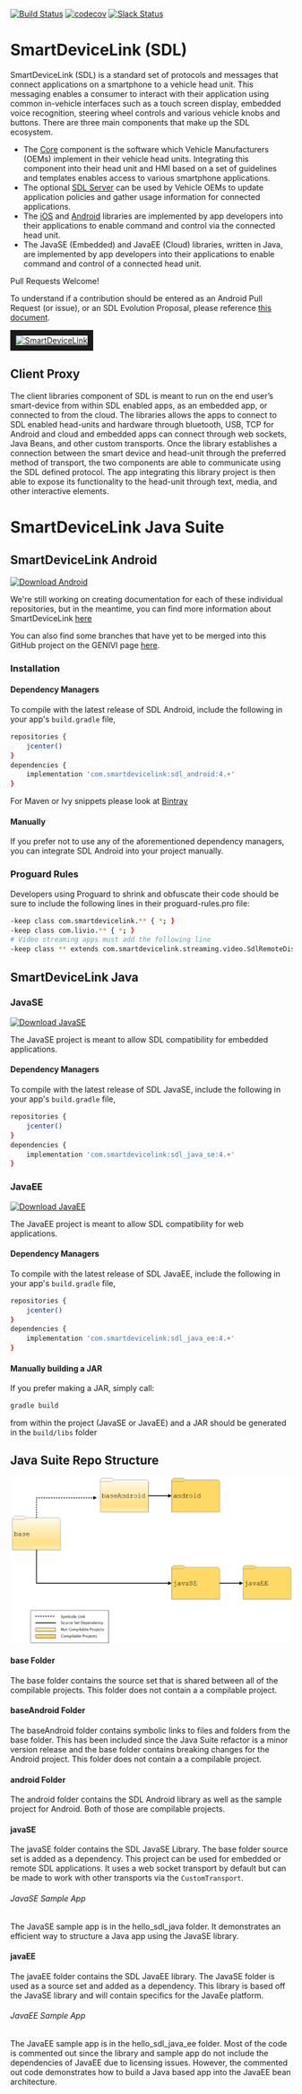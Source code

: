 [![Build Status](https://travis-ci.org/smartdevicelink/sdl_android.svg?branch=master)](https://travis-ci.org/smartdevicelink/sdl_java_suite)
[![codecov](https://codecov.io/gh/smartdevicelink/sdl_android/branch/master/graph/badge.svg)](https://codecov.io/gh/smartdevicelink/sdl_java_suite)
[![Slack Status](http://sdlslack.herokuapp.com/badge.svg)](http://slack.smartdevicelink.com)

# SmartDeviceLink (SDL)

SmartDeviceLink (SDL) is a standard set of protocols and messages that connect applications on a smartphone to a vehicle head unit. This messaging enables a consumer to interact with their application using common in-vehicle interfaces such as a touch screen display, embedded voice recognition, steering wheel controls and various vehicle knobs and buttons. There are three main components that make up the SDL ecosystem.

  * The [Core](https://github.com/smartdevicelink/sdl_core) component is the software which Vehicle Manufacturers (OEMs)  implement in their vehicle head units. Integrating this component into their head unit and HMI based on a set of guidelines and templates enables access to various smartphone applications.
  * The optional [SDL Server](https://github.com/smartdevicelink/sdl_server) can be used by Vehicle OEMs to update application policies and gather usage information for connected applications.
  * The [iOS](https://github.com/smartdevicelink/sdl_ios) and [Android](https://github.com/smartdevicelink/sdl_android) libraries are implemented by app developers into their applications to enable command and control via the connected head unit.
  * The JavaSE (Embedded) and JavaEE (Cloud) libraries, written in Java, are implemented by app developers into their applications to enable command and control of a connected head unit.
  
Pull Requests Welcome!

To understand if a contribution should be entered as an Android Pull Request (or issue), or an SDL Evolution Proposal, please reference [this document](https://github.com/smartdevicelink/sdl_evolution/blob/master/proposals_versus_issues.md).

<a href="http://www.youtube.com/watch?feature=player_embedded&v=AzdQdSCS24M" target="_blank"><img src="http://i.imgur.com/nm8UujD.png?1" alt="SmartDeviceLink" border="10" /></a>

## Client Proxy

The client libraries component of SDL is meant to run on the end user’s smart-device from within SDL enabled apps, as an embedded app, or connected to from the cloud. The libraries allows the apps to connect to SDL enabled head-units and hardware through bluetooth, USB, TCP for Android and cloud and embedded apps can connect through web sockets, Java Beans, and other custom transports. Once the library establishes a connection between the smart device and head-unit through the preferred method of transport, the two components are able to communicate using the SDL defined protocol. The app integrating this library project is then able to expose its functionality to the head-unit through text, media, and other interactive elements.

# SmartDeviceLink Java Suite

## SmartDeviceLink Android
[ ![Download Android](https://api.bintray.com/packages/smartdevicelink/sdl_android/sdl_android/images/download.svg) ](https://bintray.com/smartdevicelink/sdl_android/sdl_android/_latestVersion)

We're still working on creating documentation for each of these individual repositories, but in the meantime, you can find more information about SmartDeviceLink [here](https://smartdevicelink.com)

You can also find some branches that have yet to be merged into this GitHub project on the GENIVI page [here](http://git.projects.genivi.org/?p=smartdevicelink_android.git;a=summary).

### Installation

#### Dependency Managers

To compile with the latest release of SDL Android, include the following in your app's `build.gradle` file,

```sh
repositories {
    jcenter()
}
dependencies {
    implementation 'com.smartdevicelink:sdl_android:4.+'
}
```

For Maven or Ivy snippets please look at [Bintray](https://bintray.com/smartdevicelink/sdl_android/sdl_android)

#### Manually

If you prefer not to use any of the aforementioned dependency managers, you can integrate SDL Android into your project manually.

### Proguard Rules

Developers using Proguard to shrink and obfuscate their code should be sure to include the following lines in their proguard-rules.pro file:

```sh
-keep class com.smartdevicelink.** { *; }
-keep class com.livio.** { *; }
# Video streaming apps must add the following line
-keep class ** extends com.smartdevicelink.streaming.video.SdlRemoteDisplay { *; }
```

## SmartDeviceLink Java

### JavaSE

[ ![Download JavaSE](https://api.bintray.com/packages/smartdevicelink/sdl_java_se/sdl_java_se/images/download.svg) ](https://bintray.com/smartdevicelink/sdl_java_se/sdl_java_se/_latestVersion)

The JavaSE project is meant to allow SDL compatibility for embedded applications. 

#### Dependency Managers

To compile with the latest release of SDL JavaSE, include the following in your app's `build.gradle` file,

```sh
repositories {
    jcenter()
}
dependencies {
    implementation 'com.smartdevicelink:sdl_java_se:4.+'
}
```

### JavaEE

[ ![Download JavaEE](https://api.bintray.com/packages/smartdevicelink/sdl_java_ee/sdl_java_ee/images/download.svg) ](https://bintray.com/smartdevicelink/sdl_java_ee/sdl_java_ee/_latestVersion)

The JavaEE project is meant to allow SDL compatibility for web applications. 

#### Dependency Managers

To compile with the latest release of SDL JavaEE, include the following in your app's `build.gradle` file,

```sh
repositories {
    jcenter()
}
dependencies {
    implementation 'com.smartdevicelink:sdl_java_ee:4.+'
}
```

#### Manually building a JAR

If you prefer making a JAR, simply call:

```sh
gradle build
```
from within the project (JavaSE or JavaEE) and a JAR should be generated in the `build/libs` folder

## Java Suite Repo Structure

![Java Suite Folder Structure](JavaSuiteFolderStructure.png)

#### base Folder
The base folder contains the source set that is shared between all of the compilable projects. This folder does not contain a a compilable project. 

#### baseAndroid Folder
The baseAndroid folder contains symbolic links to files and folders from the base folder. This has been included since the Java Suite refactor is a minor version release and the base folder contains breaking changes for the Android project. This folder does not contain a a compilable project. 

#### android Folder 
The android folder contains the SDL Android library as well as the sample project for Android. Both of those are compilable projects. 

#### javaSE
The javaSE folder contains the SDL JavaSE Library. The base folder source set is added as a dependency. This project can be used for embedded or remote SDL applications. It uses a web socket transport by default but can be made to work with other transports via the `CustomTransport`.

###### JavaSE Sample App
The JavaSE sample app is in the hello_sdl_java folder. It demonstrates an efficient way to structure a Java app using the JavaSE library.

#### javaEE
The javaEE folder contains the SDL JavaEE library. The JavaSE folder is used as a source set and added as a dependency. This library is based off the JavaSE library and will contain specifics for the JavaEe platform.

###### JavaEE Sample App
The JavaEE sample app is in the hello_sdl_java_ee folder. Most of the code is commented out since the library and sample app do not include the dependencies of JavaEE due to licensing issues. However, the commented out code demonstrates how to build a Java based app into the JavaEE bean architecture.  